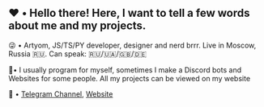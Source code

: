 ## ❤️ • Hello there! Here, I want to tell a few words about me and my projects.

😜 •  Artyom, JS/TS/PY developer, designer and nerd brrr. Live in Moscow, Russia 🇷🇺. Can speak: 🇷🇺/🇺🇦/🇬🇧/🇩🇪

🤖• I usually program for myself, sometimes I make a Discord bots and Websites for some people. All my projects can be viewed on my website

🔗 • [Telegram Channel](https://ruresellink.t.me/ "My telegram channel"), [Website](https://www.ruresell.me/ "My website")
